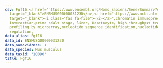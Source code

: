 ```yaml
---
csv: Fgf16,<a href="https://www.ensembl.org/Homo_sapiens/Gene/Summary?db=core;g=ENSMUSG00000031230"
  target="_blank">ENSMUSG00000031230</a>,<a href="https://www.ncbi.nlm.nih.gov/pubmed/23834426"
  target="_blank"><i class="fas fa-file"></i></a>",chromatin immunoprecipitation assay,direct
  interaction,prime adult stage, liver, Hepatocyte, high throughput transcription
  profiling by microarray,nucleotide sequence identification,nucleotide sequence identification,transcriptional
  regulation,
data_alias: Fgf16
data_id: ENSMUSG00000031230
data_numevidence: 1
data_species: Mus musculus
data_taxid: '10090'
title: Fgf16
---
```


